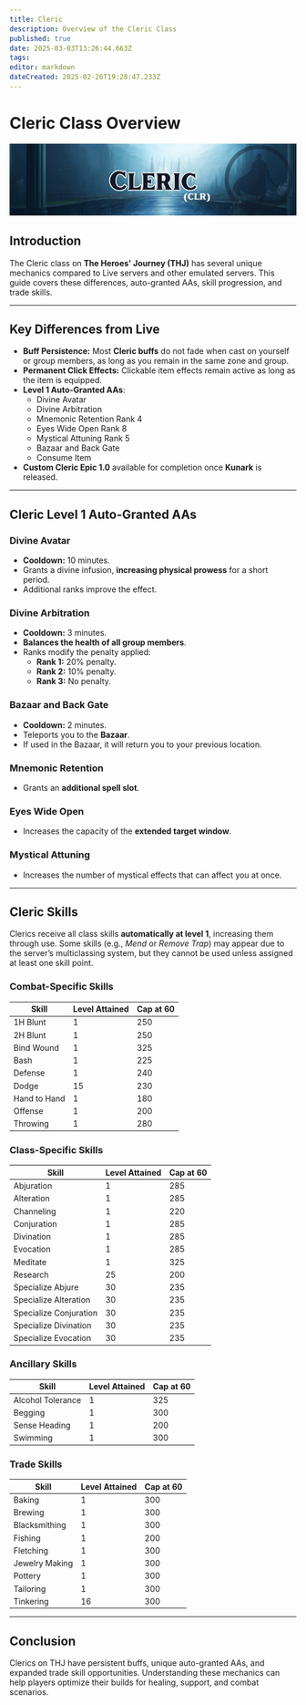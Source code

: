 ```yaml
---
title: Cleric
description: Overview of the Cleric Class
published: true
date: 2025-03-03T13:26:44.663Z
tags: 
editor: markdown
dateCreated: 2025-02-26T19:28:47.233Z
---
```


# Cleric Class Overview

![](/clericpage.png)

## Introduction

The Cleric class on **The Heroes' Journey (THJ)** has several unique mechanics compared to Live servers and other emulated servers. This guide covers these differences, auto-granted AAs, skill progression, and trade skills.

---

## Key Differences from Live

-   **Buff Persistence:** Most **Cleric buffs** do not fade when cast on yourself or group members, as long as you remain in the same zone and group.
-   **Permanent Click Effects:** Clickable item effects remain active as long as the item is equipped.
-   **Level 1 Auto-Granted AAs**:
    -   Divine Avatar
    -   Divine Arbitration
    -   Mnemonic Retention Rank 4
    -   Eyes Wide Open Rank 8
    -   Mystical Attuning Rank 5
    -   Bazaar and Back Gate
    -   Consume Item
-   **Custom Cleric Epic 1.0** available for completion once **Kunark** is released.

---

## Cleric Level 1 Auto-Granted AAs

### Divine Avatar

-   **Cooldown:** 10 minutes.
-   Grants a divine infusion, **increasing physical prowess** for a short period.
-   Additional ranks improve the effect.

### Divine Arbitration

-   **Cooldown:** 3 minutes.
-   **Balances the health of all group members**.
-   Ranks modify the penalty applied:
    -   **Rank 1:** 20% penalty.
    -   **Rank 2:** 10% penalty.
    -   **Rank 3:** No penalty.

### Bazaar and Back Gate

-   **Cooldown:** 2 minutes.
-   Teleports you to the **Bazaar**.
-   If used in the Bazaar, it will return you to your previous location.

### Mnemonic Retention

-   Grants an **additional spell slot**.

### Eyes Wide Open

-   Increases the capacity of the **extended target window**.

### Mystical Attuning

-   Increases the number of mystical effects that can affect you at once.

---

## Cleric Skills

Clerics receive all class skills **automatically at level 1**, increasing them through use. Some skills (e.g., *Mend* or *Remove Trap*) may appear due to the server’s multiclassing system, but they cannot be used unless assigned at least one skill point.

### Combat-Specific Skills

| Skill | Level Attained | Cap at 60 |
| --- | --- | --- |
| 1H Blunt | 1   | 250 |
| 2H Blunt | 1   | 250 |
| Bind Wound | 1   | 325 |
| Bash | 1   | 225 |
| Defense | 1   | 240 |
| Dodge | 15  | 230 |
| Hand to Hand | 1   | 180 |
| Offense | 1   | 200 |
| Throwing | 1   | 280 |

### Class-Specific Skills

| Skill | Level Attained | Cap at 60 |
| --- | --- | --- |
| Abjuration | 1   | 285 |
| Alteration | 1   | 285 |
| Channeling | 1   | 220 |
| Conjuration | 1   | 285 |
| Divination | 1   | 285 |
| Evocation | 1   | 285 |
| Meditate | 1   | 325 |
| Research | 25  | 200 |
| Specialize Abjure | 30  | 235 |
| Specialize Alteration | 30  | 235 |
| Specialize Conjuration | 30  | 235 |
| Specialize Divination | 30  | 235 |
| Specialize Evocation | 30  | 235 |

### Ancillary Skills

| Skill | Level Attained | Cap at 60 |
| --- | --- | --- |
| Alcohol Tolerance | 1   | 325 |
| Begging | 1   | 300 |
| Sense Heading | 1   | 200 |
| Swimming | 1   | 300 |

### Trade Skills

| Skill | Level Attained | Cap at 60 |
| --- | --- | --- |
| Baking | 1   | 300 |
| Brewing | 1   | 300 |
| Blacksmithing | 1   | 300 |
| Fishing | 1   | 200 |
| Fletching | 1   | 300 |
| Jewelry Making | 1   | 300 |
| Pottery | 1   | 300 |
| Tailoring | 1   | 300 |
| Tinkering | 16  | 300 |

---

## Conclusion

Clerics on THJ have persistent buffs, unique auto-granted AAs, and expanded trade skill opportunities. Understanding these mechanics can help players optimize their builds for healing, support, and combat scenarios.
